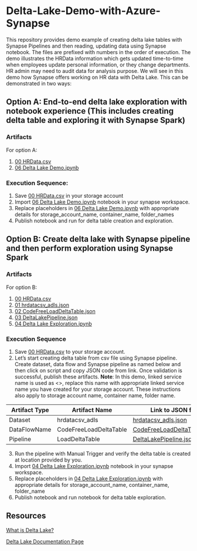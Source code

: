 # Delta-Lake-Demo-with-Azure-Synapse

This repository provides demo example of creating delta lake tables with Synapse Pipelines and then reading, updating data using Synapse notebook. The files are prefixed with numbers in the order of execution.
The demo illustrates the HRData information which gets updated time-to-time when employees update personal information, or they change departments. HR admin may need to audit data for analysis purpose. We will see in this demo how Synapse offers working on HR data with Delta Lake. This can be demonstrated in two ways:

## Option A: End-to-end delta lake exploration with notebook experience (This includes creating delta table and exploring it with Synapse Spark)
### Artifacts
For option A:
1.	[00 HRData.csv](https://github.com/prlangad/Delta-Lake-Demo-with-Azure-Synapse/blob/master/Sample%20Data/00%20HRData.csv)
2.	[06 Delta Lake Demo.ipynb](https://github.com/prlangad/Delta-Lake-Demo-with-Azure-Synapse/blob/master/Code%20Artifacts/06%20Delta%20Lake%20Demo.ipynb)
### Execution Sequence:
1.	Save [00 HRData.csv](https://github.com/prlangad/Delta-Lake-Demo-with-Azure-Synapse/blob/master/Sample%20Data/00%20HRData.csv) in your storage account
2.	Import [06 Delta Lake Demo.ipynb](https://github.com/prlangad/Delta-Lake-Demo-with-Azure-Synapse/blob/master/Code%20Artifacts/06%20Delta%20Lake%20Demo.ipynb) notebook in your synapse workspace.
3.	Replace placeholders in [06 Delta Lake Demo.ipynb](https://github.com/prlangad/Delta-Lake-Demo-with-Azure-Synapse/blob/master/Code%20Artifacts/06%20Delta%20Lake%20Demo.ipynb) with appropriate details for storage_account_name, container_name, folder_names
4.	Publish notebook and run for delta table creation and exploration.

## Option B: Create delta lake with Synapse pipeline and then perform exploration using Synapse Spark
### Artifacts
For option B:
1.	[00 HRData.csv](https://github.com/prlangad/Delta-Lake-Demo-with-Azure-Synapse/blob/master/Sample%20Data/00%20HRData.csv)
2.	[01 hrdatacsv_adls.json](https://github.com/prlangad/Delta-Lake-Demo-with-Azure-Synapse/blob/master/Code%20Artifacts/hrdatacsv_adls.json)
3.	[02 CodeFreeLoadDeltaTable.json](https://github.com/prlangad/Delta-Lake-Demo-with-Azure-Synapse/blob/master/Code%20Artifacts/CodeFreeLoadDeltaTable.json)
4.	[03 DeltaLakePipeline.json](https://github.com/prlangad/Delta-Lake-Demo-with-Azure-Synapse/blob/master/Code%20Artifacts/0601%20DeltaLakePipeline.json)
5.	[04 Delta Lake Exploration.ipynb](https://github.com/prlangad/Delta-Lake-Demo-with-Azure-Synapse/blob/master/Code%20Artifacts/0602%20Delta%20Lake%20Exploration.ipynb)
### Execution Sequence
1.	Save [00 HRData.csv](https://github.com/prlangad/Delta-Lake-Demo-with-Azure-Synapse/blob/master/Sample%20Data/00%20HRData.csv) to your storage account. 
2.	Let’s start creating delta table from csv file using Synapse pipeline. Create dataset, data flow and Synapse pipeline as named below and then click on script and copy JSON code from link. Once validation is successful, publish these artifacts.
 **Note**: In this demo, linked service name is used as <>, replace this name with appropriate linked service name you have created for your storage account. These instructions also apply to storage account name, container name, folder name. <DeltaLake location edit>
  
  Artifact Type	|	Artifact Name	|	Link to JSON file
  ---	|	---	|	---
  Dataset	|	hrdatacsv_adls	|	[hrdatacsv_adls.json](https://github.com/prlangad/Delta-Lake-Demo-with-Azure-Synapse/blob/master/Code%20Artifacts/hrdatacsv_adls.json)	
  DataFlowName	|	CodeFreeLoadDeltaTable	|	[CodeFreeLoadDeltaTable.json](https://github.com/prlangad/Delta-Lake-Demo-with-Azure-Synapse/blob/master/Code%20Artifacts/CodeFreeLoadDeltaTable.json)
  Pipeline	|	LoadDeltaTable	|	[DeltaLakePipeline.json](https://github.com/prlangad/Delta-Lake-Demo-with-Azure-Synapse/blob/master/Code%20Artifacts/0601%20DeltaLakePipeline.json)

3.	Run the pipeline with Manual Trigger and verify the delta table is created at location provided by you.
4.	Import [04 Delta Lake Exploration.ipynb]() notebook in your synapse workspace.
5.	Replace placeholders in [04 Delta Lake Exploration.ipynb]() with appropriate details for storage_account_name, container_name, folder_name
6.	Publish notebook and run notebook for delta table exploration.

## Resources
[What is Delta Lake?](https://docs.microsoft.com/en-us/azure/synapse-analytics/spark/apache-spark-what-is-delta-lake)

[Delta Lake Documentation Page](https://docs.delta.io/latest/delta-intro.html)
